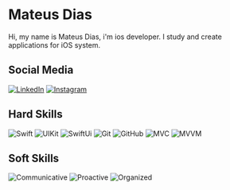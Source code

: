 # Mateus Dias
Hi, my name is Mateus Dias, i'm ios developer. I study and create applications for iOS system.

## Social Media
[![LinkedIn](https://img.shields.io/badge/LinkedIn-357?style=for-the-badge&logo=linkedin&logoColor=ffff)]()
[![Instagram](https://img.shields.io/badge/Instagram-000?style=for-the-badge&logo=instagram)](https://www.instagram.com/mateusdi4s/)


## Hard Skills
![Swift](https://img.shields.io/badge/Swift-black)
![UIKit](https://img.shields.io/badge/UIKit-black)
![SwiftUi](https://img.shields.io/badge/SwiftUi-black)
![Git](https://img.shields.io/badge/Git-black)
![GitHub](https://img.shields.io/badge/GitHub-black)
![MVC](https://img.shields.io/badge/MVC-black)
![MVVM](https://img.shields.io/badge/MVVM-black)

## Soft Skills

![Communicative](https://img.shields.io/badge/Communicative-black)
![Proactive](https://img.shields.io/badge/Proactive-black)
![Organized](https://img.shields.io/badge/Organized-black)



